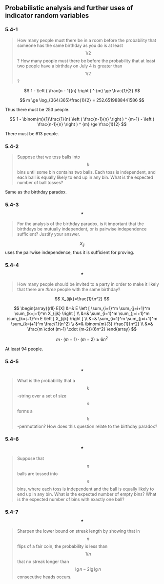 ## Probabilistic analysis and further uses of indicator random variables

### 5.4-1 

> How many people must there be in a room before the probability that someone has the same birthday as you do is at least $$1/2$$? How many people must there be before the probability that at least two people have a birthday on July 4 is greater than $$1/2$$?

$$
1 - \left ( \frac{n - 1}{n} \right ) ^ {m} \ge \frac{1}{2}
$$

$$
m \ge \log_{364/365}\frac{1}{2} = 252.6519888441586
$$

Thus there must be 253 people.

$$
1 - \binom{m}{1}\frac{1}{n} \left ( \frac{n-1}{n} \right ) ^ {m-1} - \left ( \frac{n-1}{n} \right ) ^ {m} \ge \frac{1}{2}
$$

There must be 613 people.

### 5.4-2

> Suppose that we toss balls into $$b$$ bins until some bin contains two balls. Each toss is independent, and each ball is equally likely to end up in any bin. What is the expected number of ball tosses?

Same as the birthday paradox.

### 5.4-3 $$\star$$

> For the analysis of the birthday paradox, is it important that the birthdays be mutually independent, or is pairwise independence sufficient? Justify your answer.

$$X_{ij}$$ uses the pairwise independence, thus it is sufficient for proving.

### 5.4-4 $$\star$$

> How many people should be invited to a party in order to make it likely that there are _three_ people with the same birthday?

$$
X_{ijk}=\frac{1}{n^2}
$$

$$
\begin{array}{rll}
E[X] &=& E \left [ \sum_{i=1}^m \sum_{j=i+1}^m \sum_{k=j+1}^m X_{ijk} \right ] \\
&=& \sum_{i=1}^m \sum_{j=i+1}^m \sum_{k=j+1}^m E \left [ X_{ijk} \right ] \\
&=& \sum_{i=1}^m \sum_{j=i+1}^m \sum_{k=j+1}^m \frac{1}{n^2} \\
&=& \binom{m}{3} \frac{1}{n^2} \\
&=& \frac{m \cdot (m-1) \cdot (m-2)}{6n^2}
\end{array}
$$

$$
m \cdot (m-1) \cdot (m-2) \ge 6n^2
$$

At least 94 people.

### 5.4-5 $$\star$$

> What is the probability that a $$k$$-string over a set of size $$n$$ forms a $$k$$-permutation? How does this question relate to the birthday paradox?

### 5.4-6 $$\star$$

> Suppose that $$n$$ balls are tossed into $$n$$ bins, where each toss is independent and the ball is equally likely to end up in any bin. What is the expected number of empty bins? What is the expected number of bins with exactly one ball?

### 5.4-7 $$\star$$

> Sharpen the lower bound on streak length by showing that in $$n$$ flips of a fair coin, the probability is less than $$1/n$$ that no streak longer than $$\lg n - 2 \lg \lg n$$ consecutive heads occurs.


